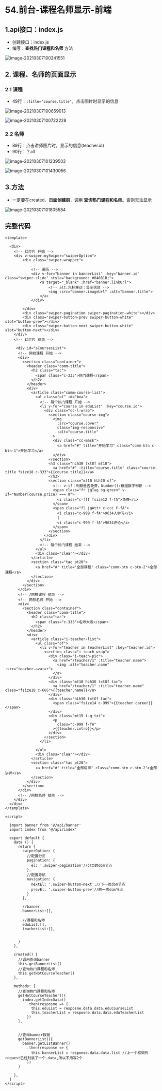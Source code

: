 # 54.前台-课程名师显示-前端

## 1.api接口：index.js

* 创建接口：index.js
* 编写：**查找热门课程和名师** 方法

![image-20210307100241551](https://raw.githubusercontent.com/TWDH/Leetcode-From-Zero/pictures/img/image-20210307100241551.png)

## 2. 课程、名师的页面显示

### 2.1 课程

* 49行：`:title="course.title"`，点击图片时显示的信息

![image-20210307100659013](https://raw.githubusercontent.com/TWDH/Leetcode-From-Zero/pictures/img/image-20210307100659013.png)

![image-20210307100722228](https://raw.githubusercontent.com/TWDH/Leetcode-From-Zero/pictures/img/image-20210307100722228.png)

### 2.2 名师

* 89行：点击讲师图片时，显示的信息(teacher.id)
* 90行：？alt

![image-20210307101239503](https://raw.githubusercontent.com/TWDH/Leetcode-From-Zero/pictures/img/image-20210307101239503.png)

![image-20210307101430056](https://raw.githubusercontent.com/TWDH/Leetcode-From-Zero/pictures/img/image-20210307101430056.png)

## 3.方法

* 一定要在created，**页面创建前**，调用 **查询热门课程和名师**。否则无法显示

![image-20210307101805584](https://raw.githubusercontent.com/TWDH/Leetcode-From-Zero/pictures/img/image-20210307101805584.png)

## 完整代码

```vue
<template>
  
  <div>
    <!-- 幻灯片 开始 -->
    <div v-swiper:mySwiper="swiperOption">
        <div class="swiper-wrapper">

            <!-- 遍历 -->
            <div v-for="banner in bannerList" :key="banner.id" class="swiper-slide" style="background: #040B1B;">
                <a target="_blank" :href="banner.linkUrl">
                    <!-- alt:光标移动：显示信息 -->
                    <img :src="banner.imageUrl" :alt="banner.title">
                </a>
            </div>

        </div>
        <div class="swiper-pagination swiper-pagination-white"></div>
        <div class="swiper-button-prev swiper-button-white" slot="button-prev"></div>
        <div class="swiper-button-next swiper-button-white" slot="button-next"></div>
    </div>
    <!-- 幻灯片 结束 -->
    
     <div id="aCoursesList">
      <!-- 网校课程 开始 -->
      <div>
        <section class="container">
          <header class="comm-title">
            <h2 class="tac">
              <span class="c-333">热门课程</span>
            </h2>
          </header>
          <div>
            <article class="comm-course-list">
              <ul class="of" id="bna">
                <!-- 每个热门课程 开始 -->
                <li v-for="course in eduList" :key="course.id">
                  <div class="cc-l-wrap">
                    <section class="course-img">
                      <img
                        :src="course.cover"
                        class="img-responsive"
                        :alt="course.title"
                      >
                      <div class="cc-mask">
                        <a href="#" title="开始学习" class="comm-btn c-btn-1">开始学习</a>
                      </div>
                    </section>
                    <h3 class="hLh30 txtOf mt10">
                      <a href="#" :title="course.title" class="course-title fsize18 c-333">{{course.title}}</a>
                    </h3>
                    <section class="mt10 hLh20 of">
                      <!-- v-if：判断是否免费，Number():根据数字判断 -->
                      <span class="fr jgTag bg-green" v-if="Number(course.price) === 0">
                        <i class="c-fff fsize12 f-fA">免费</i>
                      </span>
                      <span class="fl jgAttr c-ccc f-fA">
                        <i class="c-999 f-fA">9634人学习</i>
                        |
                        <i class="c-999 f-fA">9634评论</i>
                      </span>
                    </section>
                  </div>
                </li>
                <!-- 每个热门课程 结束 -->
              </ul>
              <div class="clear"></div>
            </article>
            <section class="tac pt20">
              <a href="#" title="全部课程" class="comm-btn c-btn-2">全部课程</a>
            </section>
          </div>
        </section>
      </div>
      <!-- /网校课程 结束 -->
      <!-- 网校名师 开始 -->
      <div>
        <section class="container">
          <header class="comm-title">
            <h2 class="tac">
              <span class="c-333">名师大咖</span>
            </h2>
          </header>
          <div>
            <article class="i-teacher-list">
              <ul class="of">
                <li v-for="teacher in teacherList" :key="teacher.id">
                  <section class="i-teach-wrap">
                    <div class="i-teach-pic">
                      <a href="/teacher/1" :title="teacher.name">
                        <img :alt="teacher.name" :src="teacher.avatar">
                      </a>
                    </div>
                    <div class="mt10 hLh30 txtOf tac">
                      <a href="/teacher/1" :title="teacher.name" class="fsize18 c-666">{{teacher.name}}</a>
                    </div>
                    <div class="hLh30 txtOf tac">
                      <span class="fsize14 c-999">{{teacher.career}}</span>
                    </div>
                    <div class="mt15 i-q-txt">
                      <p
                        class="c-999 f-fA"
                      >{{teacher.intro}}</p>
                    </div>
                  </section>
                </li>
                
              </ul>
              <div class="clear"></div>
            </article>
            <section class="tac pt20">
              <a href="#" title="全部讲师" class="comm-btn c-btn-2">全部讲师</a>
            </section>
          </div>
        </section>
      </div>
      <!-- /网校名师 结束 -->
    </div>
  </div>
</template>

<script>

  import banner from '@/api/banner'
  import index from '@/api/index'

  export default {
    data () {
      return {
        swiperOption: {
          //配置分页
          pagination: {
            el: '.swiper-pagination'//分页的dom节点
          },
          //配置导航
          navigation: {
            nextEl: '.swiper-button-next',//下一页dom节点
            prevEl: '.swiper-button-prev'//前一页dom节点
          }
        },

        //banner
        bannerList:[],

        //课程和名师
        eduList:[],
        teacherList:[],


      }
    },

    created() {
      //调用查询banner
      this.getBannerList()
      //查询热门课程和名师
      this.getHotCourseTeacher()
    },

    methods: {
      //查询热门课程和名师
      getHotCourseTeacher(){
        index.getIndexData()
          .then(resposne => {
            this.eduList = resposne.data.data.eduCourseList
            this.teacherList = resposne.data.data.eduTeacherList
          })
      },


      //查询banner数据
      getBannerList(){
        banner.getListBanner()
          .then(response => {
            this.bannerList = response.data.data.list //上一个框架的request已经封装了一个.data,所以不用写2个
          })
      }
      
    },
  }
</script>
```

